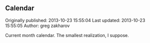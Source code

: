 ## Calendar

Originally published: 2013-10-23 15:55:04
Last updated: 2013-10-23 15:55:05
Author: greg zakharov

Current month calendar. The smallest realization, I suppose.
